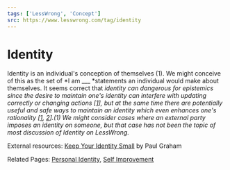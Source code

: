 ```yaml
---
tags: ['LessWrong', 'Concept']
src: https://www.lesswrong.com/tag/identity
---
```


# Identity
Identity is an individual's conception of themselves (1). We might conceive of this as the set of *I am ___ *statements an individual would make about themselves. It seems correct that *identity *can dangerous for epistemics since the desire to maintain one's identity can interfere with updating correctly or changing actions [[1](https://www.lesswrong.com/posts/BXQsZmubkovJ76Ldo/the-actionable-version-of-keep-your-identity-small)], but at the same time there are potentially useful and safe ways to maintain an identity which even enhances one's rationality [[1](https://www.lesswrong.com/posts/uR8c2NPp4bWHQ5u45/strategic-choice-of-identity), [2](https://www.lesswrong.com/posts/Zupr296Zy74wpihXT/use-your-identity-carefully)].*(1) We might consider cases where an external party imposes an identity on someone, but that case has not been the topic of most discussion of Identity on LessWrong.*

External resources: [Keep Your Identity Small](http://www.paulgraham.com/identity.html#f2n) by Paul Graham

Related Pages: [Personal Identity](https://www.lesswrong.com/tag/personal-identity), [Self Improvement](https://www.lesswrong.com/tag/self-improvement)

